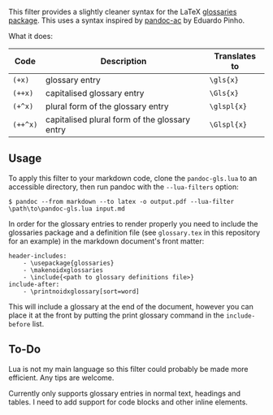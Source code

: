 This filter provides a slightly cleaner syntax for the LaTeX 
[glossaries package](https://www.ctan.org/pkg/glossaries). This uses a syntax inspired by
[pandoc-ac](https://github.com/Enet4/pandoc-ac) by Eduardo Pinho.

What it does:

| Code     | Description                                   | Translates to |
|----------|-----------------------------------------------|---------------|
| `(+x)`   | glossary entry                                | `\gls{x}`     |
| `(++x)`  | capitalised glossary entry                    | `\Gls{x}`     |
| `(+^x)`  | plural form of the glossary entry             | `\glspl{x}`   |
| `(++^x)` | capitalised plural form of the glossary entry | `\Glspl{x}`   |


## Usage

To apply this filter to your markdown code, clone the `pandoc-gls.lua` to an accessible
directory, then run pandoc with the `--lua-filters` option:

``` 
$ pandoc --from markdown --to latex -o output.pdf --lua-filter \path\to\pandoc-gls.lua input.md
```

In order for the glossary entries to render properly you need to include the glossaries
package and a definition file (see `glossary.tex` in this repository for an example) in
the markdown document's front matter:

``` 
header-includes:
    - \usepackage{glossaries}
    - \makenoidxglossaries
    - \include{<path to glossary definitions file>}
include-after:
    - \printnoidxglossary[sort=word]
```

This will include a glossary at the end of the document, however you can place it at the
front by putting the print glossary command in the `include-before` list.

## To-Do

Lua is not my main language so this filter could probably be made more efficient. Any tips
are welcome.

Currently only supports glossary entries in normal text, headings and tables. I need to
add support for code blocks and other inline elements.


